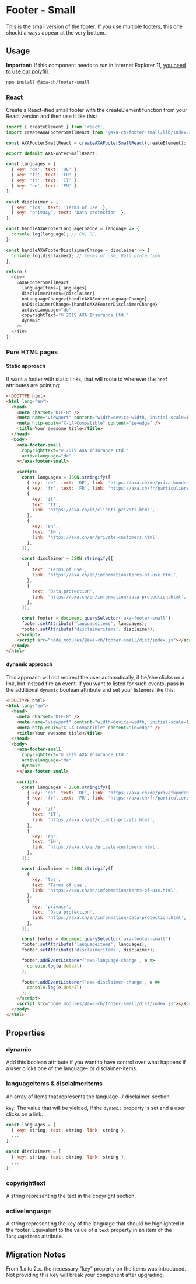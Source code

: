 # Footer - Small

This is the small version of the footer. If you use multiple footers, this one should always appear at the very bottom.

## Usage

**Important:** If this component needs to run in Internet Explorer 11, [you need to use our polyfill](https://github.com/axa-ch/patterns-library/tree/develop/src/components/05-utils/polyfill).

```bash
npm install @axa-ch/footer-small
```

### React

Create a React-ified small footer with the createElement function from your React version and then use it like this:

```js
import { createElement } from 'react';
import createAXAFooterSmallReact from '@axa-ch/footer-small/lib/index.react';

const AXAFooterSmallReact = createAXAFooterSmallReact(createElement);

export default AXAFooterSmallReact;
```

```js
const languages = [
  { key: 'de', text: 'DE' },
  { key: 'fr', text: 'FR' },
  { key: 'it', text: 'IT' },
  { key: 'en', text: 'EN' },
];

const disclaimer = [
  { key: 'tos', text: 'Terms of use' },
  { key: 'privacy', text: 'Data protection' },
];

const handleAXAFooterLanguageChange = language => {
  console.log(language); // EN, DE, ...
};

const handleAXAFooterDisclaimerChange = disclaimer => {
  console.log(disclaimer); // Terms of use, Data protection
};

return (
  <div>
    <AXAFooterSmallReact
      languageItems={languages}
      disclaimerItems={disclaimer}
      onLanguageChange={handleAXAFooterLanguageChange}
      onDisclaimerChange={handleAXAFooterDisclaimerChange}
      activeLanguage="de"
      copyrightText="© 2019 AXA Insurance Ltd."
      dynamic
    />
  </div>
);
```

### Pure HTML pages

#### Static approach

If want a footer with static links, that will route to wherever the `href` attributes are pointing:

```html
<!DOCTYPE html>
<html lang="en">
  <head>
    <meta charset="UTF-8" />
    <meta name="viewport" content="width=device-width, initial-scale=1.0" />
    <meta http-equiv="X-UA-Compatible" content="ie=edge" />
    <title>Your awesome title</title>
  </head>
  <body>
    <axa-footer-small
      copyrighttext="© 2019 AXA Insurance Ltd."
      activelanguage="de"
    ></axa-footer-small>

    <script>
      const languages = JSON.stringify([
        { key: 'de', text: 'DE', link: 'https://axa.ch/de/privatkunden.html' },
        { key: 'fr', text: 'FR', link: 'https://axa.ch/fr/particuliers.html' },
        {
          key: 'it',
          text: 'IT',
          link: 'https://axa.ch/it/clienti-privati.html',
        },
        {
          key: 'en',
          text: 'EN',
          link: 'https://axa.ch/en/private-customers.html',
        },
      ]);

      const disclaimer = JSON.stringify([
        {
          text: 'Terms of use',
          link: 'https://axa.ch/en/information/terms-of-use.html',
        },
        {
          text: 'Data protection',
          link: 'https://axa.ch/en/information/data-protection.html',
        },
      ]);

      const footer = document.querySelector('axa-footer-small');
      footer.setAttribute('languageitems', languages);
      footer.setAttribute('disclaimeritems', disclaimer);
    </script>
    <script src="node_modules/@axa-ch/footer-small/dist/index.js"></script>
  </body>
</html>
```

#### dynamic approach

This approach will not redirect the user automatically, if he/she clicks on a link, but instead fire an event. If you want to listen for such events, pass in the additional `dynamic` boolean attribute and set your listeners like this:

```html
<!DOCTYPE html>
<html lang="en">
  <head>
    <meta charset="UTF-8" />
    <meta name="viewport" content="width=device-width, initial-scale=1.0" />
    <meta http-equiv="X-UA-Compatible" content="ie=edge" />
    <title>Your awesome title</title>
  </head>
  <body>
    <axa-footer-small
      copyrighttext="© 2019 AXA Insurance Ltd."
      activelanguage="de"
      dynamic
    ></axa-footer-small>

    <script>
      const languages = JSON.stringify([
        { key: 'de', text: 'DE', link: 'https://axa.ch/de/privatkunden.html' },
        { key: 'fr', text: 'FR', link: 'https://axa.ch/fr/particuliers.html' },
        {
          key: 'it',
          text: 'IT',
          link: 'https://axa.ch/it/clienti-privati.html',
        },
        {
          key: 'en',
          text: 'EN',
          link: 'https://axa.ch/en/private-customers.html',
        },
      ]);

      const disclaimer = JSON.stringify([
        {
          key: 'tos',
          text: 'Terms of use',
          link: 'https://axa.ch/en/information/terms-of-use.html',
        },
        {
          key: 'privacy',
          text: 'Data protection',
          link: 'https://axa.ch/en/information/data-protection.html',
        },
      ]);

      const footer = document.querySelector('axa-footer-small');
      footer.setAttribute('languageitems', languages);
      footer.setAttribute('disclaimeritems', disclaimer);

      footer.addEventListener('axa-language-change', e =>
        console.log(e.detail)
      );

      footer.addEventListener('axa-disclaimer-change', e =>
        console.log(e.detail)
      );
    </script>
    <script src="node_modules/@axa-ch/footer-small/dist/index.js"></script>
  </body>
</html>
```

## Properties

### dynamic

Add this boolean attribute if you want to have control over what happens if a user clicks one of the language- or disclaimer-items.

### languageitems & disclaimeritems

An array of items that represents the language- / disclaimer-section.

`key`: The value that will be yielded, if the `dynamic` property is set and a user clicks on a link.

```js
const languages = [
  { key: string, text: string, link: string },
  ...
];
```

```js
const disclaimers = [
  { key: string, text: string, link: string },
  ...
];
```

### copyrighttext

A string representing the text in the copyright section.

### activelanguage

A string representing the key of the language that should be highlighted in the footer. Equivalent to the value of a `text` property in an item of the `languageitems` attribute.

## Migration Notes

From 1.x to 2.x. the necessary "key" property on the items was introduced. Not providing this key will break your component after upgrading.
